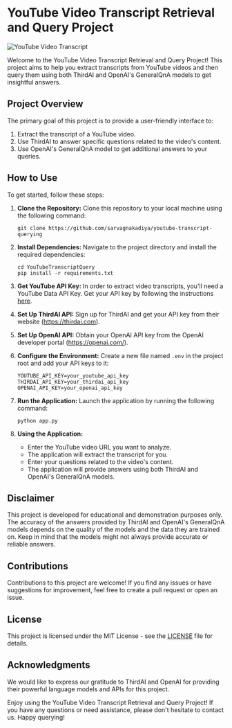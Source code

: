 # YouTube Video Transcript Retrieval and Query Project

![YouTube Video Transcript](https://example.com/video_thumbnail.png)

Welcome to the YouTube Video Transcript Retrieval and Query Project! This project aims to help you extract transcripts from YouTube videos and then query them using both ThirdAI and OpenAI's GeneralQnA models to get insightful answers.

## Project Overview

The primary goal of this project is to provide a user-friendly interface to:

1. Extract the transcript of a YouTube video.
2. Use ThirdAI to answer specific questions related to the video's content.
3. Use OpenAI's GeneralQnA model to get additional answers to your queries.

## How to Use

To get started, follow these steps:

1. **Clone the Repository:**
   Clone this repository to your local machine using the following command:

   ```
   git clone https://github.com/sarvagnakadiya/youtube-transcript-querying
   ```

2. **Install Dependencies:**
   Navigate to the project directory and install the required dependencies:

   ```
   cd YouTubeTranscriptQuery
   pip install -r requirements.txt
   ```

3. **Get YouTube API Key:**
   In order to extract video transcripts, you'll need a YouTube Data API Key. Get your API key by following the instructions [here](https://developers.google.com/youtube/registering_an_application).

4. **Set Up ThirdAI API:**
   Sign up for ThirdAI and get your API key from their website (https://thirdai.com).

5. **Set Up OpenAI API:**
   Obtain your OpenAI API key from the OpenAI developer portal (https://openai.com/).

6. **Configure the Environment:**
   Create a new file named `.env` in the project root and add your API keys to it:

   ```
   YOUTUBE_API_KEY=your_youtube_api_key
   THIRDAI_API_KEY=your_thirdai_api_key
   OPENAI_API_KEY=your_openai_api_key
   ```

7. **Run the Application:**
   Launch the application by running the following command:

   ```
   python app.py
   ```

8. **Using the Application:**
   - Enter the YouTube video URL you want to analyze.
   - The application will extract the transcript for you.
   - Enter your questions related to the video's content.
   - The application will provide answers using both ThirdAI and OpenAI's GeneralQnA models.

## Disclaimer

This project is developed for educational and demonstration purposes only. The accuracy of the answers provided by ThirdAI and OpenAI's GeneralQnA models depends on the quality of the models and the data they are trained on. Keep in mind that the models might not always provide accurate or reliable answers.

## Contributions

Contributions to this project are welcome! If you find any issues or have suggestions for improvement, feel free to create a pull request or open an issue.

## License

This project is licensed under the MIT License - see the [LICENSE](LICENSE) file for details.

## Acknowledgments

We would like to express our gratitude to ThirdAI and OpenAI for providing their powerful language models and APIs for this project.

Enjoy using the YouTube Video Transcript Retrieval and Query Project! If you have any questions or need assistance, please don't hesitate to contact us. Happy querying!
